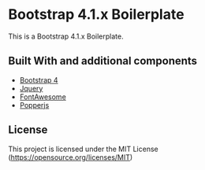 # Bootstrap 4.1.x Boilerplate

This is a Bootstrap 4.1.x Boilerplate.

## Built With and additional components

* [Bootstrap 4](http://getbootstrap.com/) 
* [Jquery](https://jquery.com/) 
* [FontAwesome](http://fontawesome.io/) 
* [Popperjs](https://popper.js.org/)

## License

This project is licensed under the MIT License (https://opensource.org/licenses/MIT)
